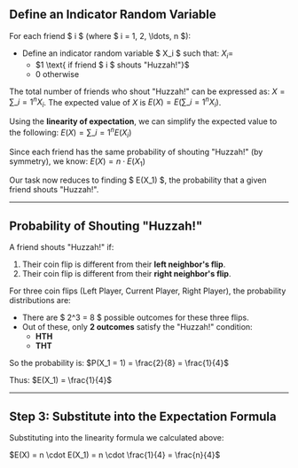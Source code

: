 ## **Define an Indicator Random Variable**

For each friend $ i $ (where $ i = 1, 2, \ldots, n $):

- Define an indicator random variable $ X_i $ such that: $X_i =$
  - $1 \text{ if friend $ i $ shouts "Huzzah!"}$
  - $0 \text{ otherwise}$

The total number of friends who shout "Huzzah!" can be expressed as: $X = \sum\_{i=1}^{n} X_i$. The expected value of $X$ is $E(X) = E(\sum\_{i=1}^{n} X_i)$.

Using the **linearity of expectation**, we can simplify the expected value to the following: $E(X) = \sum\_{i=1}^{n} E(X_i)$

Since each friend has the same probability of shouting "Huzzah!" (by symmetry), we know: $E(X) = n \cdot E(X_1)$

Our task now reduces to finding $ E(X_1) $, the probability that a given friend shouts "Huzzah!".

---

## **Probability of Shouting "Huzzah!"**

A friend shouts "Huzzah!" if:

1. Their coin flip is different from their **left neighbor's flip**.
2. Their coin flip is different from their **right neighbor's flip**.

For three coin flips (Left Player, Current Player, Right Player), the probability distributions are:

- There are $ 2^3 = 8 $ possible outcomes for these three flips.
- Out of these, only **2 outcomes** satisfy the "Huzzah!" condition:
  - **HTH**
  - **THT**

So the probability is: $P(X_1 = 1) = \frac{2}{8} = \frac{1}{4}$

Thus: $E(X_1) = \frac{1}{4}$

---

## **Step 3: Substitute into the Expectation Formula**

Substituting into the linearity formula we calculated above:

$E(X) = n \cdot E(X_1) = n \cdot \frac{1}{4} = \frac{n}{4}$
